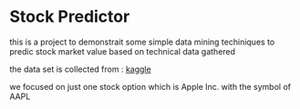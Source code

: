 # Stock Predictor

this is a project to demonstrait some simple data mining techiniques to predic stock market value based on technical data gathered

the data set is collected from : [kaggle](https://www.kaggle.com/datasets/jacksoncrow/stock-market-dataset)

we focused on just one stock option which is Apple Inc. with the symbol of AAPL
